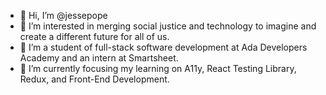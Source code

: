 - 👋 Hi, I’m @jessepope
- 👀 I’m interested in merging social justice and technology to imagine and create a different future for all of us.
- 🌱 I’m a student of full-stack software development at Ada Developers Academy and an intern at Smartsheet.
- 💞️ I’m currently focusing my learning on A11y, React Testing Library, Redux, and Front-End Development.

<!---
jessepope/jessepope is a ✨ special ✨ repository because its `README.md` (this file) appears on your GitHub profile.
You can click the Preview link to take a look at your changes.
--->
